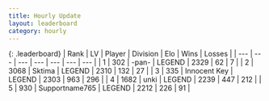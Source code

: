 ```yaml
---
title: Hourly Update
layout: leaderboard
category: hourly
---
```


{: .leaderboard}
| Rank | LV | Player | Division | Elo | Wins | Losses |
| --- | --- | --- | --- | --- | --- | --- |
| <span data-change="0">1</span> | 302 | <span title="ID: 719486">-pan-</span> | LEGEND | <span data-change="0">2329</span> | <span data-change="0">62</span> | <span data-change="0">7</span> |
| <span data-change="1">2</span> | 3068 | <span title="ID: 353063">Sktima</span> | LEGEND | <span data-change="19">2310</span> | <span data-change="3">132</span> | <span data-change="0">27</span> |
| <span data-change="-1">3</span> | 335 | <span title="ID: 773025">Innocent Key</span> | LEGEND | <span data-change="0">2303</span> | <span data-change="0">963</span> | <span data-change="0">296</span> |
| <span data-change="0">4</span> | 1682 | <span title="ID: 692745">unki</span> | LEGEND | <span data-change="-12">2239</span> | <span data-change="1">447</span> | <span data-change="2">212</span> |
| <span data-change="0">5</span> | 930 | <span title="ID: 188640">Supportname765</span> | LEGEND | <span data-change="0">2212</span> | <span data-change="0">226</span> | <span data-change="0">91</span> |